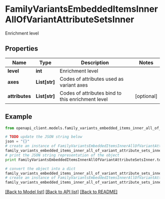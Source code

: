 # FamilyVariantsEmbeddedItemsInnerAllOfVariantAttributeSetsInner

Enrichment level

## Properties
Name | Type | Description | Notes
------------ | ------------- | ------------- | -------------
**level** | **int** | Enrichment level | 
**axes** | **List[str]** | Codes of attributes used as variant axes | 
**attributes** | **List[str]** | Codes of attributes bind to this enrichment level | [optional] 

## Example

```python
from openapi_client.models.family_variants_embedded_items_inner_all_of_variant_attribute_sets_inner import FamilyVariantsEmbeddedItemsInnerAllOfVariantAttributeSetsInner

# TODO update the JSON string below
json = "{}"
# create an instance of FamilyVariantsEmbeddedItemsInnerAllOfVariantAttributeSetsInner from a JSON string
family_variants_embedded_items_inner_all_of_variant_attribute_sets_inner_instance = FamilyVariantsEmbeddedItemsInnerAllOfVariantAttributeSetsInner.from_json(json)
# print the JSON string representation of the object
print FamilyVariantsEmbeddedItemsInnerAllOfVariantAttributeSetsInner.to_json()

# convert the object into a dict
family_variants_embedded_items_inner_all_of_variant_attribute_sets_inner_dict = family_variants_embedded_items_inner_all_of_variant_attribute_sets_inner_instance.to_dict()
# create an instance of FamilyVariantsEmbeddedItemsInnerAllOfVariantAttributeSetsInner from a dict
family_variants_embedded_items_inner_all_of_variant_attribute_sets_inner_form_dict = family_variants_embedded_items_inner_all_of_variant_attribute_sets_inner.from_dict(family_variants_embedded_items_inner_all_of_variant_attribute_sets_inner_dict)
```
[[Back to Model list]](../README.md#documentation-for-models) [[Back to API list]](../README.md#documentation-for-api-endpoints) [[Back to README]](../README.md)


